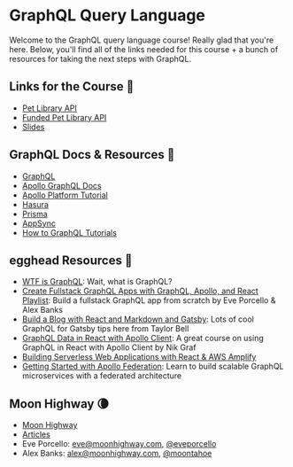 # GraphQL Query Language

Welcome to the GraphQL query language course! Really glad that you're here. Below, you'll find all of the links needed for this course + a bunch of resources for taking the next steps with GraphQL.

## Links for the Course 🔗

- [Pet Library API](https://pet-library.moonhighway.com)
- [Funded Pet Library API](https://funded-pet-library.moonhighway.com)
- [Slides](https://slides.com/moonhighway/query-language-diagrams/)

## GraphQL Docs & Resources 📃

- [GraphQL](https://graphql.org)
- [Apollo GraphQL Docs](https://www.apollographql.com/docs/)
- [Apollo Platform Tutorial](https://www.apollographql.com/docs/tutorial/introduction)
- [Hasura](https://hasura.io)
- [Prisma](https://www.prisma.io/)
- [AppSync](https://aws.amazon.com/appsync/)
- [How to GraphQL Tutorials](https://www.howtographql.com)

## egghead Resources 🥚

- [WTF is GraphQL](https://egghead.io/lessons/graphql-wtf-is-graphql): Wait, what is GraphQL?
- [Create Fullstack GraphQL Apps with GraphQL, Apollo, and React Playlist](https://egghead.io/playlists/create-fullstack-applications-with-graphql-and-apollo-794dc9c7): Build a fullstack GraphQL app from scratch by Eve Porcello & Alex Banks
- [Build a Blog with React and Markdown and Gatsby](https://egghead.io/courses/build-a-blog-with-react-and-markdown-using-gatsby): Lots of cool GraphQL for Gatsby tips here from Taylor Bell
- [GraphQL Data in React with Apollo Client](https://egghead.io/courses/graphql-data-in-react-with-apollo-client): A great course on using GraphQL in React with Apollo Client by Nik Graf
- [Building Serverless Web Applications with React & AWS Amplify](https://egghead.io/courses/building-serverless-web-applications-with-react-aws-amplify)
- [Getting Started with Apollo Federation](https://egghead.io/playlists/getting-started-with-apollo-federation-60ad0165): Learn to build scalable GraphQL microservices with a federated architecture

## Moon Highway 🌘

- [Moon Highway](https://www.moonhighway.com)
- [Articles](https://www.moonhighway.com/articles)
- Eve Porcello: eve@moonhighway.com, [@eveporcello](https://twitter.com/eveporcello)
- Alex Banks: alex@moonhighway.com, [@moontahoe](https://twitter.com/moontahoe)
